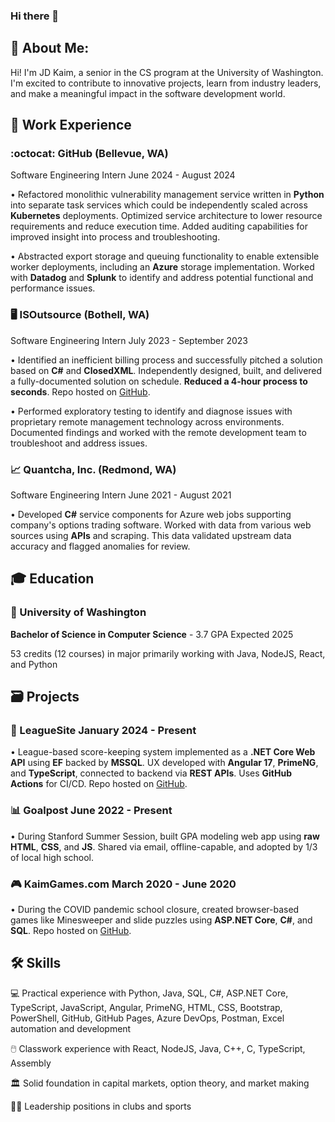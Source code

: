 ### Hi there 👋

## 🚀 About Me:
Hi! I'm JD Kaim, a senior in the CS program at the University of Washington. I'm excited to contribute to innovative projects, learn from industry leaders, and make a meaningful impact in the software development world.

## 💼 Work Experience

### :octocat: GitHub (Bellevue, WA)

Software Engineering Intern June 2024 - August 2024

• Refactored monolithic vulnerability management service written in **Python** into separate task services which could be independently scaled across **Kubernetes** deployments. Optimized service architecture to lower resource requirements and reduce execution time. Added auditing capabilities for improved insight into process and troubleshooting.

• Abstracted export storage and queuing functionality to enable extensible worker deployments, including an **Azure** storage implementation. Worked with **Datadog** and **Splunk** to identify and address potential functional and performance issues.

### 🖥️ ISOutsource (Bothell, WA)

Software Engineering Intern July 2023 - September 2023

• Identified an inefficient billing process and successfully pitched a solution based on
**C#** and **ClosedXML**. Independently designed, built, and delivered a fully-documented
solution on schedule. **Reduced a 4-hour process to seconds**. Repo hosted on [GitHub](https://github.com/JDKaim/VendorMerge).

• Performed exploratory testing to identify and diagnose issues with proprietary remote
management technology across environments. Documented findings and worked with
the remote development team to troubleshoot and address issues.


### 📈 Quantcha, Inc. (Redmond, WA)

Software Engineering Intern June 2021 - August 2021

• Developed **C#** service components for Azure web jobs supporting company's options
trading software. Worked with data from various web sources using **APIs** and scraping.
This data validated upstream data accuracy and flagged anomalies for review.

## 🎓 Education
### 🐺 University of Washington 

**Bachelor of Science in Computer Science** - 3.7 GPA Expected 2025

53 credits (12 courses) in major primarily working with Java, NodeJS, React, and Python

## 🗃️ Projects
### 🏈 LeagueSite January 2024 - Present

• League-based score-keeping system implemented as a **.NET Core Web API** using **EF**
backed by **MSSQL**. UX developed with **Angular 17**, **PrimeNG**, and **TypeScript**, connected
to backend via **REST APIs**. Uses **GitHub Actions** for CI/CD. Repo hosted on [GitHub](https://github.com/JDKaim/Goalpost-Ng).


### 📊 Goalpost June 2022 - Present

• During Stanford Summer Session, built GPA modeling web app using **raw HTML**, **CSS**,
and **JS**. Shared via email, offline-capable, and adopted by 1/3 of local high school.


### 🎮 KaimGames.com March 2020 - June 2020

• During the COVID pandemic school closure, created browser-based games like
Minesweeper and slide puzzles using **ASP.NET Core**, **C#**, and **SQL**. Repo hosted on [GitHub](https://github.com/JDKaim/KaimGames).

## 🛠️ Skills
💻 Practical experience with Python, Java, SQL, C#, ASP.NET Core, TypeScript, JavaScript, Angular, PrimeNG, HTML, CSS, Bootstrap, PowerShell, GitHub, GitHub Pages, Azure DevOps, Postman, Excel automation and development

🖱️ Classwork experience with React, NodeJS, Java, C++, C, TypeScript, Assembly 

🏛️ Solid foundation in capital markets, option theory, and market making

👷‍♂️ Leadership positions in clubs and sports

<!--
**JDKaim/JDKaim** is a ✨ _special_ ✨ repository because its `README.md` (this file) appears on your GitHub profile.

Here are some ideas to get you started:

- 🔭 I’m currently working on ...
- 🌱 I’m currently learning ...
- 👯 I’m looking to collaborate on ...
- 🤔 I’m looking for help with ...
- 💬 Ask me about ...
- 📫 How to reach me: ...
- 😄 Pronouns: ...
- ⚡ Fun fact: ...
-->

